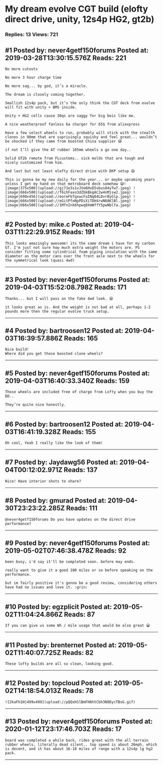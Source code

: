 # My dream evolve CGT build (elofty direct drive, unity, 12s4p HG2, gt2b)

### Replies: 13 Views: 721

## \#1 Posted by: never4getf150forums Posted at: 2019-03-28T13:30:15.576Z Reads: 221

```
No more cutouts

No more 3 hour charge time

No more sag... by god, it’s a miracle.

The dream is closely coming together.

Smallish 12s4p pack, but it’s the only think the CGT deck from evolve will fit with unity + BMS inside.

Unity + HG2 cells cause 30qs are saggy for big bois like me.

A nice weatherproof fanless 6a charger for 65$ from aliexpress

Have a few select wheels to run, probably will stick with the stealth clones in 90mm that are suprisingly squishy and feel great... wouldn’t be shocked if they came from boosted China supplier 😅

if not I’ll give the AT rubber 105mm wheels a go one day.. 

Solid GT2b remote from FLcustoms.. sick molds that are tough and nicely customized from him.

And last but not least elofty direct drive with DKP setup 😅

This is gonna be my new daily for the year... or maybe upcoming years unless I get my hand on that metroboard deck somehow 😅![image|375x500](upload://gj71e3s1vJVe6HvD5vbus84yTw7.jpeg) ![image|666x500](upload://f6ihFaxo3dZbkBkgAC2w4nMjsw2.jpeg) ![image|690x456](upload://eoreFbTqxwcFaINq04LDvrByGlp.jpeg) ![image|666x500](upload://eGitPfoNpPDiXiTDH4rwN0AKlBl.jpeg) ![image|666x500](upload://1MfnInk6hpwq0XmWffY5pwNblfa.jpeg)
```

---
## \#2 Posted by: mike.c Posted at: 2019-04-03T11:22:29.915Z Reads: 191

```
This looks amazingly awesome! its the same dream i have for my carbon GT. I'm just not sure how much extra weight the motors are. PS consider fitting some cylindrical foam piping insulation with the same diameter as the motor cans over the front axle next to the wheels for the symmetrical look (quasi 4wd)
```

---
## \#3 Posted by: never4getf150forums Posted at: 2019-04-03T15:52:08.798Z Reads: 171

```
Thanks... but I will pass on the fake 4wd look. 😆

it looks great as is. And the weight is not bad at all, perhaps 1-2 pounds more then the regular evolve truck setup.
```

---
## \#4 Posted by: bartroosen12 Posted at: 2019-04-03T16:39:57.886Z Reads: 165

```
Nice build!
Where did you get those boosted clone wheels?
```

---
## \#5 Posted by: never4getf150forums Posted at: 2019-04-03T16:40:33.340Z Reads: 159

```
Those wheels are included free of charge from Lofty when you buy the DD..

They’re quite nice honestly.
```

---
## \#6 Posted by: bartroosen12 Posted at: 2019-04-03T16:41:19.328Z Reads: 155

```
Oh cool, Yeah I really like the look of them!
```

---
## \#7 Posted by: Jaydawg56 Posted at: 2019-04-04T00:12:02.971Z Reads: 137

```
Nice! Have interior shots to share?
```

---
## \#8 Posted by: gmurad Posted at: 2019-04-30T23:23:22.285Z Reads: 111

```
@never4getf150forums Do you have updates on the direct drive performance?
```

---
## \#9 Posted by: never4getf150forums Posted at: 2019-05-02T07:46:38.478Z Reads: 92

```
been busy, i'd say it'll be completed soon. before may ends.

really want to give it a good 100 miles or so before speaking on the performance.

but im fairly positive it's gonna be a good review, considering others have had no issues and love it. :grin:
```

---
## \#10 Posted by: egzplicit Posted at: 2019-05-02T11:04:24.866Z Reads: 87

```
If you can give us some Wh / mile usage that would be also great 😀
```

---
## \#11 Posted by: brenternet Posted at: 2019-05-02T11:40:07.725Z Reads: 82

```
These lofty builds are all so clean, looking good.
```

---
## \#12 Posted by: topcloud Posted at: 2019-05-02T14:18:54.013Z Reads: 78

```
![2kaFh1H|499x499](upload://pQQxH1lBmFH6htCbh3N8DycTBsG.gif)
```

---
## \#13 Posted by: never4getf150forums Posted at: 2020-01-12T23:17:46.703Z Reads: 17

```
board was completed a while back, rides great with the all terrain rubber wheels, literally dead silent.. top speed is about 26mph, which is decent, and it has about 16-18 miles of range with a 12s4p lg hg2 pack.
```

---
